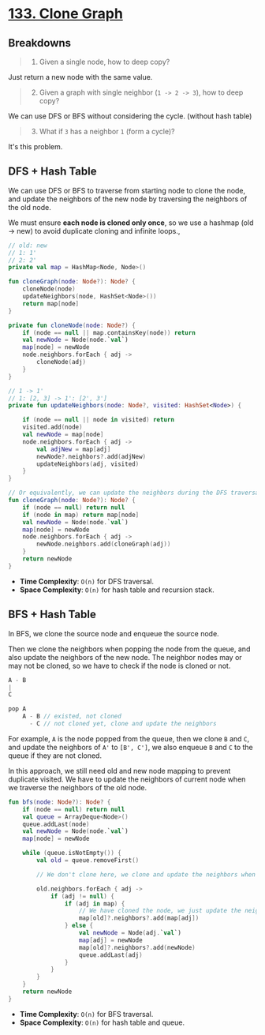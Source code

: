 # [133. Clone Graph](https://leetcode.com/problems/clone-graph/description/)

## Breakdowns
> 1. Given a single node, how to deep copy?

Just return a new node with the same value.

> 2. Given a graph with single neighbor (`1 -> 2 -> 3`), how to deep copy?

We can use DFS or BFS without considering the cycle. (without hash table)

> 3. What if `3` has a neighbor `1` (form a cycle)?

It's this problem.


## DFS + Hash Table
We can use DFS or BFS to traverse from starting node to clone the node, and update the neighbors of the new node by traversing the neighbors of the old node. 

We must ensure **each node is cloned only once**, so we use a hashmap (old -> new) to avoid duplicate cloning and infinite loops., 

```kotlin
// old: new
// 1: 1'
// 2: 2'
private val map = HashMap<Node, Node>()

fun cloneGraph(node: Node?): Node? {
    cloneNode(node)
    updateNeighbors(node, HashSet<Node>())
    return map[node]
}

private fun cloneNode(node: Node?) {
    if (node == null || map.containsKey(node)) return
    val newNode = Node(node.`val`)
    map[node] = newNode
    node.neighbors.forEach { adj -> 
        cloneNode(adj)
    }
}

// 1 -> 1'
// 1: [2, 3] -> 1': [2', 3']
private fun updateNeighbors(node: Node?, visited: HashSet<Node>) {

    if (node == null || node in visited) return
    visited.add(node)
    val newNode = map[node]
    node.neighbors.forEach { adj ->
        val adjNew = map[adj]
        newNode?.neighbors?.add(adjNew)
        updateNeighbors(adj, visited)
    }
}    

// Or equivalently, we can update the neighbors during the DFS traversal.
fun cloneGraph(node: Node?): Node? {
    if (node == null) return null
    if (node in map) return map[node]
    val newNode = Node(node.`val`)
    map[node] = newNode
    node.neighbors.forEach { adj ->
        newNode.neighbors.add(cloneGraph(adj))
    }
    return newNode
}
```
* **Time Complexity**: `O(n)` for DFS traversal.
* **Space Complexity**: `O(n)` for hash table and recursion stack.

## BFS + Hash Table
In BFS, we clone the source node and enqueue the source node.

Then we clone the neighbors when popping the node from the queue, and also update the neighbors of the new node. The neighbor nodes may or may not be cloned, so we have to check if the node is cloned or not. 

```js
A - B
|   
C 

pop A
    A - B // existed, not cloned
      - C // not cloned yet, clone and update the neighbors
```

For example, `A` is the node popped from the queue, then we clone `B` and `C`, and update the neighbors of `A'` to `[B', C']`, we also enqueue `B` and `C` to the queue if they are not cloned.

In this approach, we still need old and new node mapping to prevent duplicate visited. We have to update the neighbors of current node when we traverse the neighbors of the old node.

```kotlin
fun bfs(node: Node?): Node? {
    if (node == null) return null
    val queue = ArrayDeque<Node>()
    queue.addLast(node)
    val newNode = Node(node.`val`)
    map[node] = newNode

    while (queue.isNotEmpty()) {
        val old = queue.removeFirst()

        // We don't clone here, we clone and update the neighbors when we visit the adjacent nodes.

        old.neighbors.forEach { adj -> 
            if (adj != null) {
                if (adj in map) {
                    // We have cloned the node, we just update the neighbors.
                    map[old]?.neighbors?.add(map[adj])
                } else {
                    val newNode = Node(adj.`val`)
                    map[adj] = newNode
                    map[old]?.neighbors?.add(newNode)
                    queue.addLast(adj)
                }
            }
        }
    }
    return newNode
}
```
* **Time Complexity**: `O(n)` for BFS traversal.
* **Space Complexity**: `O(n)` for hash table and queue.